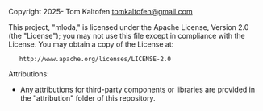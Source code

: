 Copyright 2025- Tom Kaltofen <tomkaltofen@gmail.com>

This project, "mloda," is licensed under the Apache License, Version 2.0 (the "License");
you may not use this file except in compliance with the License. You may obtain a copy
of the License at:

       http://www.apache.org/licenses/LICENSE-2.0

Attributions:
- Any attributions for third-party components or libraries are provided in the
  "attribution" folder of this repository.
